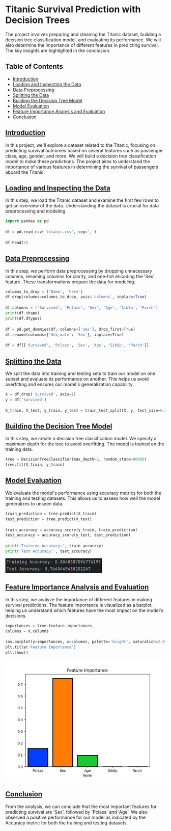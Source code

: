 # Titanic Survival Prediction with Decision Trees

The project involves preparing and cleaning the Titanic dataset, building a decision tree classification model, and evaluating its performance. We will also determine the importance of different features in predicting survival. The key insights are highlighted in the conclusion.

## Table of Contents
- [Introduction](#intro)
- [Loading and Inspecting the Data](#load)
- [Data Preprocessing](#pre)
- [Splitting the Data](#split)
- [Building the Decision Tree Model](#tree)
- [Model Evaluation](#model)
- [Feature Importance Analysis and Evaluation](#feature)
- [Conclusion](#conclusion)

## [Introduction](#intro)

In this project, we'll explore a dataset related to the Titanic, focusing on predicting survival outcomes based on several features such as passenger class, age, gender, and more. We will build a decision tree classification model to make these predictions. The project aims to understand the importance of various features in determining the survival of passengers aboard the Titanic.

## [Loading and Inspecting the Data](#load)

In this step, we load the Titanic dataset and examine the first few rows to get an overview of the data. Understanding the dataset is crucial for data preprocessing and modeling.

```python
import pandas as pd

df = pd.read_csv('titanic.csv', sep=',')

df.head(5)
```

## [Data Preprocessing](#pre)

In this step, we perform data preprocessing by dropping unnecessary columns, renaming columns for clarity, and one-hot encoding the 'Sex' feature. These transformations prepare the data for modeling.

```python
columns_to_drop = ['Name', 'Fare']
df.drop(columns=columns_to_drop, axis='columns', inplace=True)

df.columns = ['Survived', 'Pclass', 'Sex', 'Age', 'SibSp', 'Parch']
print(df.shape)
print(df.dtypes)

df = pd.get_dummies(df, columns=['Sex'], drop_first=True)
df.rename(columns={'Sex_male': 'Sex'}, inplace=True)

df = df[['Survived', 'Pclass', 'Sex', 'Age', 'SibSp', 'Parch']]
```

## [Splitting the Data](#split)

We split the data into training and testing sets to train our model on one subset and evaluate its performance on another. This helps us avoid overfitting and ensures our model's generalization capability.

```python
X = df.drop('Survived', axis=1)
y = df['Survived']

X_train, X_test, y_train, y_test = train_test_split(X, y, test_size=0.3, random_state=00000)
```

## [Building the Decision Tree Model](#tree)

In this step, we create a decision tree classification model. We specify a maximum depth for the tree to avoid overfitting. The model is trained on the training data.

```python
tree = DecisionTreeClassifier(max_depth=2, random_state=00000)
tree.fit(X_train, y_train)
```

## [Model Evaluation](#model)

We evaluate the model's performance using accuracy metrics for both the training and testing datasets. This allows us to assess how well the model generalizes to unseen data.

```python
train_prediction = tree.predict(X_train)
test_prediction = tree.predict(X_test)

train_accuracy = accuracy_score(y_train, train_prediction)
test_accuracy = accuracy_score(y_test, test_prediction)

print('Training Accuracy:', train_accuracy)
print('Test Accuracy:', test_accuracy)
```

![](plots/accuracy.PNG)

## [Feature Importance Analysis and Evaluation](#feature)

In this step, we analyze the importance of different features in making survival predictions. The feature importance is visualized as a barplot, helping us understand which features have the most impact on the model's decisions.

```python
importances = tree.feature_importances_
columns = X.columns

sns.barplot(y=importances, x=columns, palette='bright', saturation=2.0, edgecolor='black', linewidth=2)
plt.title('Feature Importance')
plt.show()
```

![](plots/barplot.png)

## [Conclusion](#conclusion)

From the analysis, we can conclude that the most important features for predicting survival are 'Sex', followed by 'Pclass' and 'Age'. We also observed a positive performance for our model as indicated by the Accuracy metric for both the training and testing datasets.